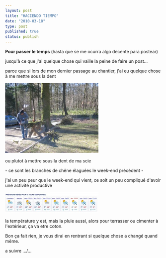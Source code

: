 ```yaml
---
layout: post
title: "HACIENDO TIEMPO"
date: "2010-03-18"
type: post
published: true
status: publish
---
```


**Pour passer le temps** (hasta que se me ocurra algo decente para postear)

jusqu'à ce que j'ai quelque chose qui vaille la peine de faire un post...

parce que si lors de mon dernier passage au chantier, j'ai eu quelque chose à me mettre sous la dent

[![](/images/2010/03/IMG_0077-300x224.jpg "IMG_0077")](/images/2010/03/IMG_0077.jpg)

ou plutot à mettre sous la dent de ma scie

\- ce sont les branches de chêne élaguées le week-end précédent -

j'ai un peu peur que le week-end qui vient, ce soit un peu compliqué d'avoir une activité productive

[![](/images/2010/03/météo-cerfontaine-1903-300x66.jpg "météo cerfontaine 1903")](/images/2010/03/météo-cerfontaine-1903.jpg)

la température y est, mais la pluie aussi, alors pour terrasser ou cimenter à l'extérieur, ça va etre coton.

Bon ça fait rien, je vous dirai en rentrant si quelque chose a changé quand même.

a suivre .../...
